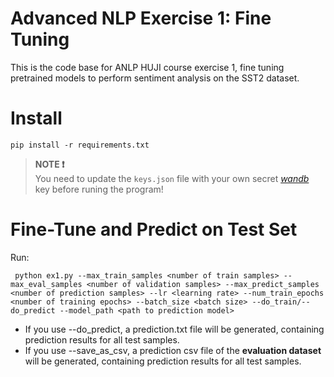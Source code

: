 # Advanced NLP Exercise 1: Fine Tuning

This is the code base for ANLP HUJI course exercise 1, fine tuning pretrained models to perform sentiment analysis on the SST2 dataset.

# Install
``` pip install -r requirements.txt ```
>**NOTE ❗️**<br>
>You need to update the `keys.json` file with your own secret <a href="https://wandb.ai/site/"><i>wandb</i></a> key before runing the program!

# Fine-Tune and Predict on Test Set
Run:

``` python ex1.py --max_train_samples <number of train samples> --max_eval_samples <number of validation samples> --max_predict_samples <number of prediction samples> --lr <learning rate> --num_train_epochs <number of training epochs> --batch_size <batch size> --do_train/--do_predict --model_path <path to prediction model>```

- If you use --do_predict, a prediction.txt file will be generated, containing prediction results for all test samples.
- If you use --save_as_csv, a prediction csv file of the **evaluation dataset** will be generated, containing prediction results for all test samples.